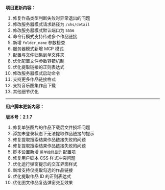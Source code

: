 **项目更新内容：**

1. 修复作品类型判断失败时异常退出的问题
2. 修改服务器模式请求路径为 `/xhs/detail`
3. 修改服务器模式默认端口为 `5556`
4. 命令行模式支持传递多个作品链接
5. 新增 `folder_name` 参数检查
6. 服务器模式新增 MCP 模式
7. 配置与文件归集到单文件夹
8. 优化配置文件参数容错机制
9. 优化提取链接的正则表达式
10. 修改服务器模式启动命令
11. 支持更多作品链接格式
12. 支持音乐图集作品下载
13. 其他细节优化

*****

**用户脚本更新内容：**

**版本号：2.1.7**

1. 修复单张图片的作品下载后文件损坏问题
2. 添加未登录状态下无法提取作品链接的提示
3. 修复提取搜索结果作品链接失败的问题
4. 修复提取搜索结果作品链接失败的问题
5. 脚本设置新增 `菜单始终显示` 配置项
6. 修复用户脚本 CSS 样式冲突问题
7. 优化运行弹窗提示的交互界面样式
8. 新增支持仅提取勾选的作品链接
9. 优化提取作品 ID 的正则表达式
10. 优化图文作品复选弹窗交互效果

